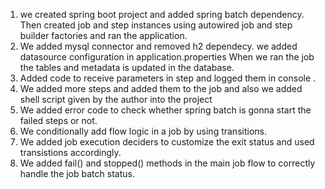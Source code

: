 1. we created spring boot project and added spring batch dependency. 
   Then created job and step instances using autowired job and step builder factories and ran the application.
2. We added mysql connector and removed h2 dependecy. we added datasource configuration in application.properties
   When we ran the job the tables and metadata is updated in the database.
3. Added code to receive parameters in step and logged them in console .
4. We added more steps and added them to the job and also we added shell script given by the author into the project
5. We added error code to check whether spring batch is gonna start the failed steps or not.
6. We conditionally add flow logic in a job by using transitions. 
7. We added job execution deciders to customize the exit status and used transistions accordingly.
8. We added fail() and stopped() methods in the main job flow to correctly handle the job batch status.